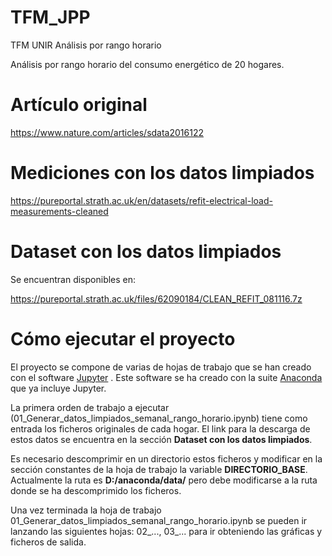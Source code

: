 # TFM_JPP
TFM UNIR Análisis por rango horario

Análisis por rango horario del consumo energético de 20 hogares. 

# Artículo original

https://www.nature.com/articles/sdata2016122

# Mediciones con los datos limpiados

https://pureportal.strath.ac.uk/en/datasets/refit-electrical-load-measurements-cleaned

# Dataset con los datos limpiados

Se encuentran disponibles en:

https://pureportal.strath.ac.uk/files/62090184/CLEAN_REFIT_081116.7z


# Cómo ejecutar el proyecto

El proyecto se compone de varias de hojas de trabajo que se han creado con el software [Jupyter](https://jupyter.org/) .
Este software se ha creado con la suite [Anaconda](https://www.anaconda.com) que ya incluye Jupyter.

La primera orden de trabajo a ejecutar (01_Generar_datos_limpiados_semanal_rango_horario.ipynb) tiene como entrada los ficheros originales de cada hogar. El link para la descarga de estos datos se encuentra en la sección **Dataset con los datos limpiados**.

Es necesario descomprimir en un directorio estos ficheros y modificar en la sección constantes de la hoja de trabajo la variable **DIRECTORIO_BASE**. Actualmente la ruta es **D:/anaconda/data/** pero debe modificarse a la ruta donde se ha descomprimido los ficheros.

Una vez terminada la hoja de trabajo 01_Generar_datos_limpiados_semanal_rango_horario.ipynb se pueden ir lanzando las siguientes hojas: 02_..., 03_... para ir obteniendo las gráficas y ficheros de salida.

